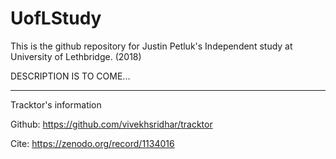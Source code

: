 # UofLStudy
This is the github repository for Justin Petluk's Independent study at University of Lethbridge. (2018)

DESCRIPTION IS TO COME...

_________________________________________________
Tracktor's information

Github: https://github.com/vivekhsridhar/tracktor

Cite: https://zenodo.org/record/1134016

